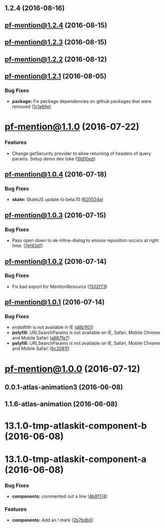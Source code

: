 <a name="1.2.4"></a>
## 1.2.4 (2016-08-16)



<a name="pf-mention@1.2.4"></a>
## pf-mention@1.2.4 (2016-08-15)



<a name="pf-mention@1.2.3"></a>
## pf-mention@1.2.3 (2016-08-15)



<a name="pf-mention@1.2.2"></a>
## pf-mention@1.2.2 (2016-08-12)



<a name="pf-mention@1.2.1"></a>
## pf-mention@1.2.1 (2016-08-05)


### Bug Fixes

* **package:** Fix package dependencies on github packages that were removed ([1c1a99e](https://bitbucket.org/atlassian/atlaskit/commits/1c1a99e))



<a name="pf-mention@1.1.0"></a>
# pf-mention@1.1.0 (2016-07-22)


### Features

* Change getSecurity provider to allow returning of headers of query params. Setup demo dev toke ([19d10ed](https://bitbucket.org/atlassian/atlaskit/commits/19d10ed))



<a name="pf-mention@1.0.4"></a>
## pf-mention@1.0.4 (2016-07-18)


### Bug Fixes

* **skate:** SkateJS update to beta.10 ([620034a](https://bitbucket.org/atlassian/atlaskit/commits/620034a))



<a name="pf-mention@1.0.3"></a>
## pf-mention@1.0.3 (2016-07-15)


### Bug Fixes

* Pass open down to ak-inline-dialog to ensure reposition occurs at right time. ([7ef43d1](https://bitbucket.org/atlassian/atlaskit/commits/7ef43d1))



<a name="pf-mention@1.0.2"></a>
## pf-mention@1.0.2 (2016-07-14)


### Bug Fixes

* Fix bad export for MentionResource ([1502f73](https://bitbucket.org/atlassian/atlaskit/commits/1502f73))



<a name="pf-mention@1.0.1"></a>
## pf-mention@1.0.1 (2016-07-14)


### Bug Fixes

* endsWith is not available in IE ([d8b1f01](https://bitbucket.org/atlassian/atlaskit/commits/d8b1f01))
* **polyfill:** URLSearchParams is not available on IE, Safari, Mobile Chrome and Mobile Safari ([a887fe7](https://bitbucket.org/atlassian/atlaskit/commits/a887fe7))
* **polyfill:** URLSearchParams is not available on IE, Safari, Mobile Chrome and Mobile Safari ([6c2081f](https://bitbucket.org/atlassian/atlaskit/commits/6c2081f))



<a name="pf-mention@1.0.0"></a>
# pf-mention@1.0.0 (2016-07-12)



<a name="0.0.1-atlas-animation3"></a>
## 0.0.1-atlas-animation3 (2016-06-08)



<a name="1.1.6-atlas-animation"></a>
## 1.1.6-atlas-animation (2016-06-08)



<a name="13.1.0-tmp-atlaskit-component-b"></a>
# 13.1.0-tmp-atlaskit-component-b (2016-06-08)



<a name="13.1.0-tmp-atlaskit-component-a"></a>
# 13.1.0-tmp-atlaskit-component-a (2016-06-08)


### Bug Fixes

* **components:** commented out a line ([4b91174](https://bitbucket.org/atlassian/atlaskit/commits/4b91174))


### Features

* **components:** Add an ! mark ([2b7bdb0](https://bitbucket.org/atlassian/atlaskit/commits/2b7bdb0))



